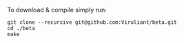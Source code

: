 To download & compile simply run:

    git clone --recursive git@github.com:Viruliant/beta.git
    cd ./beta
    make
